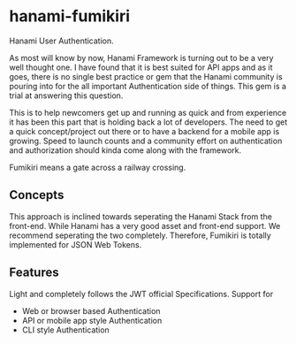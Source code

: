 # hanami-fumikiri
Hanami User Authentication.  

As most will know by now, Hanami Framework is turning out to be a very well thought one.
I have found that it is best suited for API apps and as it goes, there is no single best practice or gem that the Hanami community is pouring into for the all important Authentication side of things. This gem is a trial at answering this question.

This is to help newcomers get up and running as quick and from experience it has been this part that is holding back a lot of developers. The need to get a quick concept/project out there or to have a backend for a mobile app is growing. Speed to launch counts and a community effort on authentication and authorization should kinda come along with the framework.

Fumikiri means a gate across a railway crossing.

## Concepts
This approach is inclined towards seperating the Hanami Stack from the front-end. While Hanami has a very good asset and front-end support. We recommend seperating the two completely. Therefore, Fumikiri is totally implemented for JSON Web Tokens.

## Features
Light and completely follows the JWT official Specifications.
Support for
- Web or browser based Authentication
- API or mobile app style Authentication
- CLI style  Authentication
